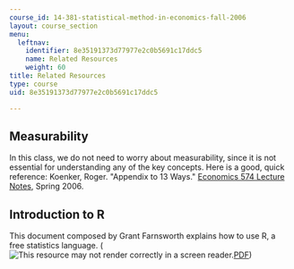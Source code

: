```yaml
---
course_id: 14-381-statistical-method-in-economics-fall-2006
layout: course_section
menu:
  leftnav:
    identifier: 8e35191373d77977e2c0b5691c17ddc5
    name: Related Resources
    weight: 60
title: Related Resources
type: course
uid: 8e35191373d77977e2c0b5691c17ddc5

---
```


Measurability
-------------

In this class, we do not need to worry about measurability, since it is not essential for understanding any of the key concepts. Here is a good, quick reference: Koenker, Roger. "Appendix to 13 Ways." [Economics 574 Lecture Notes](http://www.econ.uiuc.edu/~roger/courses/), Spring 2006.

Introduction to R
-----------------

This document composed by Grant Farnsworth explains how to use R, a free statistics language. (![This resource may not render correctly in a screen reader.](/images/inacessible.gif)[PDF](http://cran.r-project.org/doc/contrib/Farnsworth-EconometricsInR.pdf))